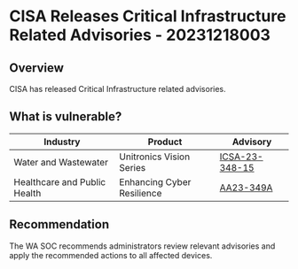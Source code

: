 # CISA Releases Critical Infrastructure Related Advisories - 20231218003

## Overview

CISA has released Critical Infrastructure related advisories.

## What is vulnerable?

| Industry                     | Product                    | Advisory                                                                         |
| ---------------------------- | -------------------------- | -------------------------------------------------------------------------------- |
| Water and Wastewater         | Unitronics Vision Series   | [ICSA-23-348-15](https://www.cisa.gov/news-events/ics-advisories/icsa-23-348-15) |
| Healthcare and Public Health | Enhancing Cyber Resilience | [AA23-349A](https://www.cisa.gov/news-events/cybersecurity-advisories/aa23-349a) |

## Recommendation

The WA SOC recommends administrators review relevant advisories and apply the recommended actions to all affected devices.
